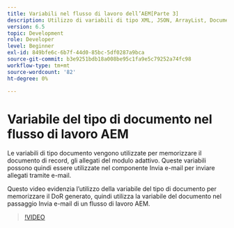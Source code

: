 ```yaml
---
title: Variabili nel flusso di lavoro dell’AEM[Parte 3]
description: Utilizzo di variabili di tipo XML, JSON, ArrayList, Document in un flusso di lavoro AEM
version: 6.5
topic: Development
role: Developer
level: Beginner
exl-id: 849bfe6c-6b7f-44d0-85bc-5df0287a9bca
source-git-commit: b3e9251bdb18a008be95c1fa9e5c79252a74fc98
workflow-type: tm+mt
source-wordcount: '82'
ht-degree: 0%

---
```


# Variabile del tipo di documento nel flusso di lavoro AEM


Le variabili di tipo documento vengono utilizzate per memorizzare il documento di record, gli allegati del modulo adattivo. Queste variabili possono quindi essere utilizzate nel componente Invia e-mail per inviare allegati tramite e-mail.

Questo video evidenzia l’utilizzo della variabile del tipo di documento per memorizzare il DoR generato, quindi utilizza la variabile del documento nel passaggio Invia e-mail di un flusso di lavoro AEM.

>[!VIDEO](https://video.tv.adobe.com/v/26452?quality=12&learn=on)
